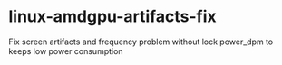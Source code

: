 # linux-amdgpu-artifacts-fix
Fix screen artifacts and frequency problem without lock power_dpm to keeps low power consumption
